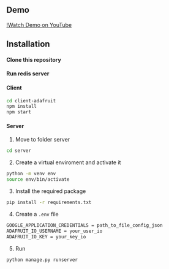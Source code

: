 ## Demo

[!Watch Demo on YouTube](https://www.youtube.com/watch?app=desktop&v=XVBzWnVjq7s&feature=youtu.be)




## Installation

#### Clone this repository
#### Run redis server 
#### Client
  ```bash
  cd client-adafruit 
  npm install
  npm start
  ```
#### Server
  1. Move to folder server
  ```bash
  cd server
  ```
  2. Create a virtual enviroment and activate it
  ```bash
  python -m venv env
  source env/bin/activate
  ```
  3. Install the required package
  ```bash
  pip install -r requirements.txt
  ```
  4. Create a `.env` file
  ```bash
  GOOGLE_APPLICATION_CREDENTIALS = path_to_file_config_json
  ADAFRUIT_IO_USERNAME = your_user_io
  ADAFRUIT_IO_KEY = your_key_io
  ```
  5. Run
  ```bash
  python manage.py runserver
  ```
